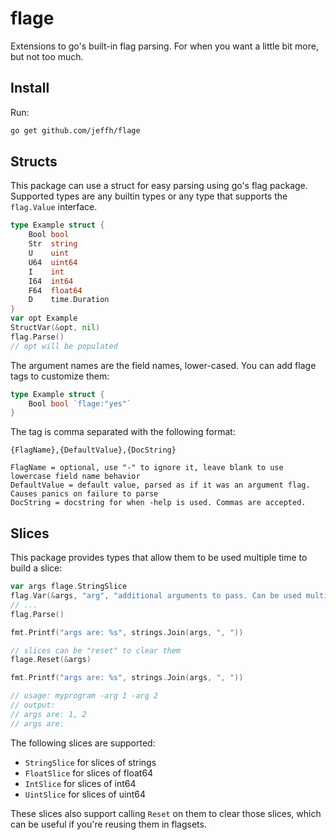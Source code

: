 flage
======

Extensions to go's built-in flag parsing. For when you want a little bit more, but not too much.

Install
-------

Run:

```bash
go get github.com/jeffh/flage
```

Structs
-------

This package can use a struct for easy parsing using go's flag package. Supported types are any
builtin types or any type that supports the `flag.Value` interface.

```go
type Example struct {
    Bool bool
    Str  string
    U    uint
    U64  uint64
    I    int
    I64  int64
    F64  float64
    D    time.Duration
}
var opt Example
StructVar(&opt, nil)
flag.Parse()
// opt will be populated
```

The argument names are the field names, lower-cased. You can add flage tags to customize them:

```go
type Example struct {
    Bool bool `flage:"yes"`
}
```

The tag is comma separated with the following format:

```
{FlagName},{DefaultValue},{DocString}

FlagName = optional, use "-" to ignore it, leave blank to use lowercase field name behavior
DefaultValue = default value, parsed as if it was an argument flag. Causes panics on failure to parse
DocString = docstring for when -help is used. Commas are accepted.
```



Slices
------

This package provides types that allow them to be used multiple time to build a slice:

```go
var args flage.StringSlice
flag.Var(&args, "arg", "additional arguments to pass. Can be used multiple times")
// ...
flag.Parse()

fmt.Printf("args are: %s", strings.Join(args, ", "))

// slices can be "reset" to clear them
flage.Reset(&args)

fmt.Printf("args are: %s", strings.Join(args, ", "))

// usage: myprogram -arg 1 -arg 2
// output:
// args are: 1, 2
// args are:
```

The following slices are supported:

 - `StringSlice` for slices of strings
 - `FloatSlice` for slices of float64
 - `IntSlice` for slices of int64
 - `UintSlice` for slices of uint64

These slices also support calling `Reset` on them to clear those slices, which can be useful
if you're reusing them in flagsets.
